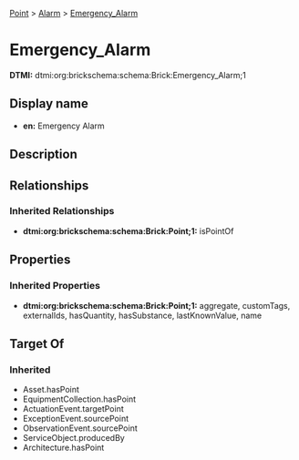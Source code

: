 [Point](../../Point.md) > [Alarm](../Alarm.md) > [Emergency_Alarm](.)
# Emergency_Alarm
**DTMI:** dtmi:org:brickschema:schema:Brick:Emergency_Alarm;1
## Display name
- **en:** Emergency Alarm
## Description
## Relationships
### Inherited Relationships
* **dtmi:org:brickschema:schema:Brick:Point;1:** isPointOf
## Properties
### Inherited Properties
* **dtmi:org:brickschema:schema:Brick:Point;1:** aggregate, customTags, externalIds, hasQuantity, hasSubstance, lastKnownValue, name
## Target Of
### Inherited
* Asset.hasPoint
* EquipmentCollection.hasPoint
* ActuationEvent.targetPoint
* ExceptionEvent.sourcePoint
* ObservationEvent.sourcePoint
* ServiceObject.producedBy
* Architecture.hasPoint

